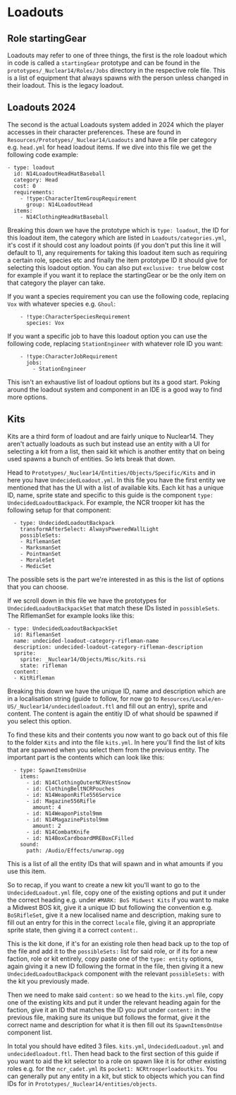 # Loadouts
## Role startingGear
Loadouts may refer to one of three things, the first is the role loadout which in code is called a `startingGear` prototype and can be found in the `prototypes/_Nuclear14/Roles/Jobs` directory in the respective role file. This is a list of equipment that always spawns with the person unless changed in their loadout. This is the legacy loadout.

## Loadouts 2024
The second is the actual Loadouts system added in 2024 which the player accesses in their character preferences. These are found in `Resources/Prototypes/_Nuclear14/Loadouts` and have a file per category e.g. `head.yml` for head loadout items. If we dive into this file we get the following code example:
```
- type: loadout
  id: N14LoadoutHeadHatBaseball
  category: Head
  cost: 0
  requirements:
    - !type:CharacterItemGroupRequirement
      group: N14LoadoutHead
  items:
    - N14ClothingHeadHatBaseball
```
Breaking this down we have the prototype which is `type: loadout`, the ID for this loadout item, the category which are listed in `Loadouts/categories.yml`, it's cost if it should cost any loadout points (if you don't put this line it will default to 1), any requirements for taking this loadout item such as requiring a certain role, species etc and finally the item prototype ID it should give for selecting this loadout option. You can also put `exclusive: true` below cost for example if you want it to replace the startingGear or be the only item on that category the player can take.

If you want a species requirement you can use the following code, replacing `Vox` with whatever species e.g. `Ghoul`:
```
    - !type:CharacterSpeciesRequirement
      species: Vox
```
If you want a specific job to have this loadout option you can use the following code, replacing `StationEngineer` with whatever role ID you want:
```
    - !type:CharacterJobRequirement
      jobs:
        - StationEngineer
```
This isn't an exhaustive list of loadout options but its a good start. Poking around the loadout system and component in an IDE is a good way to find more options.

## Kits
Kits are a third form of loadout and are fairly unique to Nuclear14. They aren't actually loadouts as such but instead use an entity with a UI for selecting a kit from a list, then said kit which is another entity that on being used spawns a bunch of entities. So lets break that down.

Head to `Prototypes/_Nuclear14/Entities/Objects/Specific/Kits` and in here you have `UndecidedLoadout.yml`. In this file you have the first entity we mentioned that has the UI with a list of available kits. Each kit has a unique ID, name, sprite state and specific to this guide is the component `type: UndecidedLoadoutBackpack`. For example, the NCR trooper kit has the following setup for that component:
```
  - type: UndecidedLoadoutBackpack
    transformAfterSelect: AlwaysPoweredWallLight
    possibleSets:
    - RiflemanSet
    - MarksmanSet
    - PointmanSet
    - MoraleSet
    - MedicSet
```
The possible sets is the part we're interested in as this is the list of options that you can choose.

If we scroll down in this file we have the prototypes for `UndecidedLoadoutBackpackSet` that match these IDs listed in `possibleSets`. The RiflemanSet for example looks like this:
```
- type: UndecidedLoadoutBackpackSet
  id: RiflemanSet
  name: undecided-loadout-category-rifleman-name
  description: undecided-loadout-category-rifleman-description
  sprite:
    sprite: _Nuclear14/Objects/Misc/kits.rsi
    state: rifleman
  content:
  - KitRifleman
```
Breaking this down we have the unique ID, name and description which are in a localisation string (guide to follow, for now go to `Resources/Locale/en-US/_Nuclear14/undecidedloadout.ftl` and fill out an entry), sprite and content. The content is again the entitiy ID of what should be spawned if you select this option.

To find these kits and their contents you now want to go back out of this file to the folder `Kits` and into the file `kits.yml`. In here you'll find the list of kits that are spawned when you select them from the previous entity. The important part is the contents which can look like this:
```
  - type: SpawnItemsOnUse
    items:
      - id: N14ClothingOuterNCRVestSnow
      - id: ClothingBeltNCRPouches
      - id: N14WeaponRifle556Service
      - id: Magazine556Rifle
        amount: 4
      - id: N14WeaponPistol9mm
      - id: N14MagazinePistol9mm
        amount: 2
      - id: N14CombatKnife
      - id: N14BoxCardboardMREBoxCFilled
    sound:
      path: /Audio/Effects/unwrap.ogg
```
This is a list of all the entity IDs that will spawn and in what amounts if you use this item.


So to recap, if you want to create a new kit you'll want to go to the `UndecidedLoadout.yml` file, copy one of the existing options and put it under the correct heading e.g. under `#MARK: BoS Midwest Kits` if you want to make a Midwest BOS kit, give it a unique ID but following the convention e.g. `BoSRifleSet`, give it a new localised name and description, making sure to fill out an entry for this in the correct `locale` file, giving it an appropriate sprite state, then giving it a correct `content:`. 

This is the kit done, if it's for an existing role then head back up to the top of the file and add it to the `possibleSets:` list for said role, or if its for a new faction, role or kit entirely, copy paste one of the `type: entity` options, again giving it a new ID following the format in the file, then giving it a new `UndecidedLoadoutBackpack` component with the relevant `possibleSets:` with the kit you previously made.

Then we need to make said `content:` so we head to the `kits.yml` file, copy one of the existing kits and put it under the relevant heading again for the faction, give it an ID that matches the ID you put under `content:` in the previous file, making sure its unique but follows the format, give it the correct name and description for what it is then fill out its `SpawnItemsOnUse` component list.

In total you should have edited 3 files. `kits.yml`, `UndecidedLoadout.yml` and `undecidedloadout.ftl`. Then head back to the first section of this guide if you want to aid the kit selector to a role on spawn like it is for other existing roles e.g. for the `ncr_cadet.yml` its `pocket1: NCRtrooperloadoutkits`. You can generally put any entity in a kit, but stick to objects which you can find IDs for in `Prototypes/_Nuclear14/entities/objects`.
